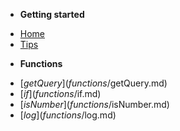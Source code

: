 <!-- docs/_sidebar.md -->

- **Getting started**

* [Home](/)
* [Tips](tips.md)

- **Functions**

* [$getQuery](functions/$getQuery.md)
* [$if](functions/$if.md)
* [$isNumber](functions/$isNumber.md)
* [$log](functions/$log.md)